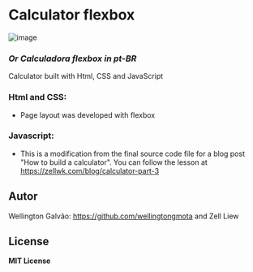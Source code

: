 # Calculator flexbox

![image](https://user-images.githubusercontent.com/104796083/226185605-30895d45-084b-4e28-b68a-d689778be05c.png)

### _Or Calculadora flexbox in pt-BR_
Calculator built with Html, CSS and JavaScript

### Html and CSS:
- Page layout was developed with flexbox

### Javascript:
- This is a modification from the final source code file for a blog post "How to build a calculator". You can follow the lesson at https://zellwk.com/blog/calculator-part-3

## Autor
Wellington Galvão: https://github.com/wellingtongmota
and
Zell Liew

## License
**MIT License**
